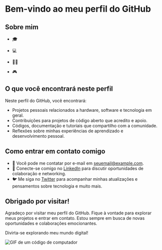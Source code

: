 # Bem-vindo ao meu perfil do GitHub



## Sobre mim

- 🎓

- 💻 

- 🏊‍♂️ 

- 🎮 

## O que você encontrará neste perfil

Neste perfil do GitHub, você encontrará:

- Projetos pessoais relacionados a hardware, software e tecnologia em geral.
- Contribuições para projetos de código aberto que acredito e apoio.
- Códigos, documentação e tutoriais que compartilho com a comunidade.
- Reflexões sobre minhas experiências de aprendizado e desenvolvimento pessoal.

## Como entrar em contato comigo

- 📧 Você pode me contatar por e-mail em [seuemail@example.com](mailto:seuemail@example.com).
- 💼 Conecte-se comigo no [LinkedIn](https://www.linkedin.com/in/arthurkairan) para discutir oportunidades de colaboração e networking.
- 🐦 Me siga no [Twitter](https://twitter.com/seuusuario) para acompanhar minhas atualizações e pensamentos sobre tecnologia e muito mais.

## Obrigado por visitar!

Agradeço por visitar meu perfil do GitHub. Fique à vontade para explorar meus projetos e entrar em contato. Estou sempre em busca de novas oportunidades e colaborações emocionantes.

Divirta-se explorando meu mundo digital!

![GIF de um código de computador](link_para_imagem.gif)
